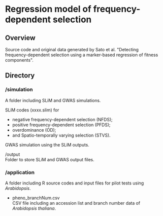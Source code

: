 # Regression model of frequency-dependent selection  

## Overview  
Source code and original data generated by Sato et al. "Detecting frequency-dependent selection using a marker-based regression of fitness components".  

## Directory

### /simulation
A folder including SLiM and GWAS simulations.  

SLiM codes (xxxx.slim) for  
- negative frequency-dependent selection (NFDS);  
- positive frequency-dependent selection (PFDS);  
- overdominance (OD);  
- and Spatio-temporally varying selection (STVS).  

GWAS simulation using the SLiM outputs.  

/output  
Folder to store SLiM and GWAS output files.  

### /application
A folder including R source codes and input files for pilot tests using <i>Arabidopsis</i>.  

- pheno_branchNum.csv  
CSV file including an accession list and branch number data of <i>Arabidopsis thaliana</i>.   
